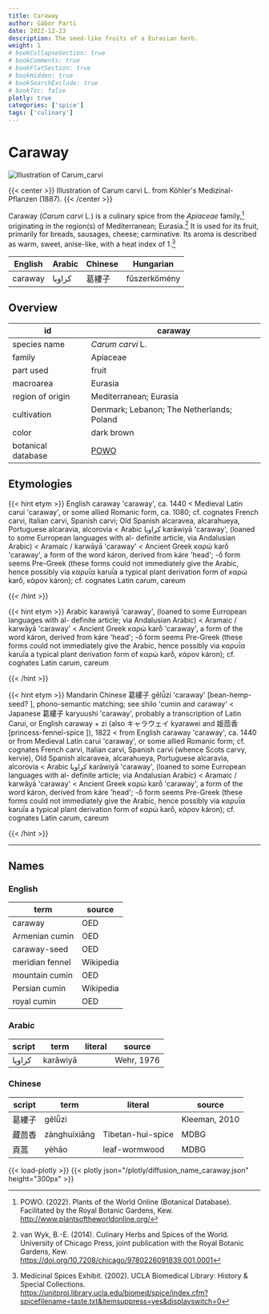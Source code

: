 ```yaml
---
title: Caraway
author: Gábor Parti
date: 2022-12-23
description: The seed-like fruits of a Eurasian herb.
weight: 1
# bookCollapseSection: true
# bookComments: true
# bookFlatSection: true
# bookHidden: true
# bookSearchExclude: true
# bookToc: false
plotly: true
categories: ['spice']
tags: ['culinary']
---
```


# Caraway

![Illustration of Carum_carvi](/images/kohler/caraway.png)

{{< center >}}
Illustration of Carum carvi L. from Köhler's Medizinal-Pflanzen (1887).
{{< /center >}}

Caraway (*Carum carvi* L.) is a culinary spice from the *Apiaceae* family,[^powo] originating in the region(s) of Mediterranean; Eurasia.[^van_wyk_culinary_2014] It is used for its fruit, primarily for breads, sausages, cheese; carminative. Its aroma is described as warm, sweet, anise-like, with a heat index of 1.[^ucla_medicinal_2002]

|English|Arabic|Chinese|  Hungarian  |
|-------|------|-------|-------------|
|caraway|كراويا|  葛縷子  |fűszerkömény |

## Overview

|        id        |                      caraway                      |
|------------------|---------------------------------------------------|
|   species name   |                  *Carum carvi* L.                 |
|      family      |                      Apiaceae                     |
|     part used    |                       fruit                       |
|     macroarea    |                      Eurasia                      |
| region of origin |               Mediterranean; Eurasia              |
|    cultivation   |     Denmark; Lebanon; The Netherlands; Poland     |
|       color      |                     dark brown                    |
|botanical database|[POWO](https://powo.science.kew.org/taxon/839677-1)|

## Etymologies

{{< hint etym >}}
English caraway 'caraway', ca. 1440 < Medieval Latin carui 'caraway', or some allied Romanic form, ca. 1080; cf. cognates French carvi, Italian carvi, Spanish carvi; Old Spanish alcaravea, alcarahueya, Portuguese alcaravia, alcorovia < Arabic كراويا karāwiyā 'caraway', (loaned to some Eurropean languages with al- definite article, via Andalusian Arabic) < Aramaic / karwāyā 'caraway' < Ancient Greek καρώ karṓ 'caraway', a form of the word káron, derived from káre 'head'; -ṓ form seems Pre-Greek (these forms could not immediately give the Arabic, hence possibly via καρυΐα karuḯa a typical plant derivation form of καρώ karṓ, κάρον káron); cf. cognates Latin carum, careum

{{< /hint >}}

{{< hint etym >}}
Arabic karawiyā 'caraway', (loaned to some Eurropean languages with al- definite article; via Andalusian Arabic) < Aramaic / karwāyā 'caraway' < Ancient Greek καρώ karṓ 'caraway', a form of the word káron, derived from káre 'head'; -ṓ form seems Pre-Greek (these forms could not immediately give the Arabic, hence possibly via καρυΐα karuḯa a typical plant derivation form of καρώ karṓ, κάρον káron); cf. cognates Latin carum, careum

{{< /hint >}}

{{< hint etym >}}
Mandarin Chinese 葛縷子 gě​lǚ​zi 'caraway' [bean-hemp-seed? ], phono-semantic matching; see shilo 'cumin and caraway' < Japanese 葛縷子 karyuushi 'caraway', probably a transcription of Latin Carui, or English caraway + zi (also キャラウェイ kyarawei and 姫茴香 [princess-fennel-spice ]), 1822 < from English caraway 'caraway', ca. 1440 or from Medieval Latin carui 'caraway', or some allied Romanic form; cf. cognates French carvi, Italian carvi, Spanish carvi (whence Scots carvy, kervie), Old Spanish alcaravea, alcarahueya, Portuguese alcaravia, alcorovia < Arabic كراويا karāwiyā 'caraway', (loaned to some Eurropean languages with al- definite article; via Andalusian Arabic) < Aramaic / karwāyā 'caraway' < Ancient Greek καρώ karṓ 'caraway', a form of the word káron, derived from káre 'head'; -ṓ form seems Pre-Greek (these forms could not immediately give the Arabic, hence possibly via καρυΐα karuḯa a typical plant derivation form of καρώ karṓ, κάρον káron); cf. cognates Latin carum, careum

{{< /hint >}}

***

## Names

### English

|      term     |  source |
|---------------|---------|
|    caraway    |   OED   |
| Armenian cumin|   OED   |
|  caraway-seed |   OED   |
|meridian fennel|Wikipedia|
| mountain cumin|   OED   |
| Persian cumin |Wikipedia|
|  royal cumin  |   OED   |

### Arabic

|script|  term  |literal|  source  |
|------|--------|-------|----------|
|كراويا|karāwiyā|       |Wehr, 1976|

### Chinese

|script|    term    |     literal     |    source   |
|------|------------|-----------------|-------------|
|  葛縷子 |   gělǚzi   |                 |Kleeman, 2010|
|  藏茴香 |zànghuíxiāng|Tibetan-hui-spice|     MDBG    |
|  頁蒿  |    yèhāo   |  leaf-wormwood  |     MDBG    |

{{< load-plotly >}}
{{< plotly json="/plotly/diffusion_name_caraway.json" height="300px" >}}

[^powo]: POWO. (2022). Plants of the World Online (Botanical Database). Facilitated by the Royal Botanic Gardens, Kew. http://www.plantsoftheworldonline.org/
[^van_wyk_culinary_2014]: van Wyk, B.-E. (2014). Culinary Herbs and Spices of the World. University of Chicago Press, joint publication with the Royal Botanic Gardens, Kew. https://doi.org/10.7208/chicago/9780226091839.001.0001
[^ucla_medicinal_2002]: Medicinal Spices Exhibit. (2002). UCLA Biomedical Library: History & Special Collections. https://unitproj.library.ucla.edu/biomed/spice/index.cfm?spicefilename=taste.txt&itemsuppress=yes&displayswitch=0

